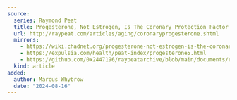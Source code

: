 ```yaml
---
source:
  series: Raymond Peat
  title: Progesterone, Not Estrogen, Is The Coronary Protection Factor Of Women
  url: http://raypeat.com/articles/aging/coronaryprogesterone.shtml
  mirrors:
    - https://wiki.chadnet.org/progesterone-not-estrogen-is-the-coronary-protection-factor-of-women
    - https://expulsia.com/health/peat-index/progesterone5.html
    - https://github.com/0x2447196/raypeatarchive/blob/main/documents/raypeat.com/coronaryprogesterone.md
  kind: article 
added:
  author: Marcus Whybrow
  date: "2024-08-16"
---
```

